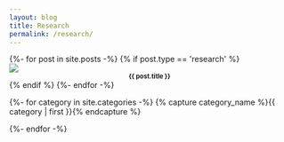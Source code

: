 ```yaml
---
layout: blog
title: Research
permalink: /research/
---
```


<div id="All" class="w3-container category w3-animate-left">
  <div id="#{{ category_name | slugize }}"></div>
  {%- for post in site.posts -%}
    {% if post.type == 'research' %}
      <div class="column">
        <div class="thumbnail">
          <a href="{{ site.baseurl }}{{ post.url }}">
            <img src="{{ site.baseurl }}/images/thumbnail/research/{{ post.thumbnail }}" class="center">
          </a>
          <h4 style="margin-top:0px; margin-bottom:0px; text-align:center; font-size:80%;">{{ post.title }}</h4>
        </div>
      </div>
    {% endif %}
  {%- endfor -%}
</div>

{%- for category in site.categories -%}
{% capture category_name %}{{ category | first }}{% endcapture %}
  <div id="{{ category_name }}" class="w3-container category w3-animate-left" style="display:none">
    <div id="#{{ category_name | slugize }}"></div>
    {%- for post in site.categories[category_name] -%}
      {% if post.type == 'research' %}
        <div class="column">
          <div class="thumbnail">
            <a href="{{ site.baseurl }}{{ post.url }}">
              <img src="{{ site.baseurl }}/images/thumbnail/research/{{ post.thumbnail }}" class="center">
            </a>
            <h4 style="margin-top:0px; margin-bottom:0px; text-align:center; font-size:80%;">{{ post.title }}</h4>
          </div>
        </div>
      {% endif %}
    {%- endfor -%}
  </div>
{%- endfor -%}